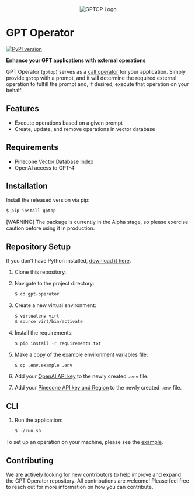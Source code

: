 <div align="center">
  <img src="https://user-images.githubusercontent.com/33267791/233712514-b47aabb4-1821-4f67-8214-33d6fe2d6402.png" alt="GPTOP Logo" />
</div>

# GPT Operator

[![PyPI version](https://badge.fury.io/py/gptop.svg)](https://badge.fury.io/py/gptop)

**Enhance your GPT applications with external operations**

GPT Operator (`gptop`) serves as a [call operator](https://en.wikipedia.org/wiki/Operator_assistance) for your application. Simply provide `gptop` with a prompt, and it will determine the required external operation to fulfill the prompt and, if desired, execute that operation on your behalf.

## Features

* Execute operations based on a given prompt
* Create, update, and remove operations in vector database

## Requirements

* Pinecone Vector Database Index
* OpenAI access to GPT-4

## Installation

Install the released version via pip:

```bash
$ pip install gptop
```

[WARNING] The package is currently in the Alpha stage, so please exercise caution before using it in production.

## Repository Setup

If you don’t have Python installed, [download it here](https://www.python.org/downloads/).

1. Clone this repository.

2. Navigate to the project directory:

   ```bash
   $ cd gpt-operator
   ```

3. Create a new virtual environment:

   ```bash
   $ virtualenv virt
   $ source virt/bin/activate
   ```

4. Install the requirements:

   ```bash
   $ pip install -r requirements.txt
   ```

5. Make a copy of the example environment variables file:

   ```bash
   $ cp .env.example .env
   ```

6. Add your [OpenAI API key](https://beta.openai.com/account/api-keys) to the newly created `.env` file.

7. Add your [Pinecone API key and Region](https://docs.pinecone.io/docs/quickstart) to the newly created `.env` file.

## CLI

1. Run the application:

    ```bash
    $ ./run.sh
    ```

To set up an operation on your machine, please see the [example](https://github.com/ncrews35/gpt-operator/tree/mainline/example).

## Contributing

We are actively looking for new contributors to help improve and expand the GPT Operator repository. All contributions are welcome! Please feel free to reach out for more information on how you can contribute.